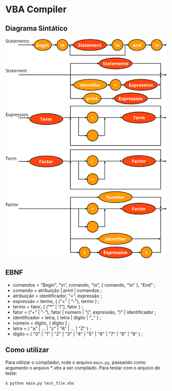 # VBA Compiler

## Diagrama Sintático
![Diagrama Sintático](diagrama_sintatico.png)

## EBNF
- comandos = “Begin”, “\n”, comando, “\n”, { comando, “\n” }, “End” ;
- comando = atribuição | print | comandos ;
- atribuição = identificador, “=”, expressão ;
- expressão = termo, { (“+” | “-”), termo } ;
- termo = fator, { (“*” | “/”), fator } ;
- fator = (“+” | “-”), fator | número | “(”, expressão, “)” | identificador ;
- identificador = letra, { letra | digito | “_” } ;
- número = dígito, { dígito } ;
- letra = ( "a" | ... | "z" | "A" | ... | "Z" ) ;
- dígito = ( "0" | "1" | "2" | "3" | "4" | "5" | "6" | "7" | "8" | "9" ) ;

## Como utilizar
Para utilizar o compilador, rode o arquivo `main.py`, passando como argumento o arquivo **.vbs* a ser compilado. Para testar com o arquivo de teste:
```bash
$ python main.py test_file.vbs
```